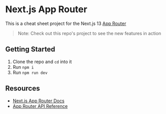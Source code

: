 # Next.js App Router

This is a cheat sheet project for the Next.js 13 [App Router](https://nextjs.org/docs/app)

> Note: Check out this repo's project to see the new features in action

## Getting Started

1. Clone the repo and `cd` into it
2. Run `npm i`
3. Run `npm run dev`

## Resources

- [Next.js App Router Docs](https://nextjs.org/docs/app)
- [App Router API Reference](https://nextjs.org/docs/app/api-reference)
